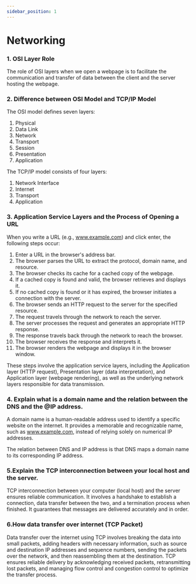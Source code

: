 ```yaml
---
sidebar_position: 1
---
```

# Networking

### 1. OSI Layer Role

The role of OSI layers when we open a webpage is to facilitate the communication and transfer of data between the client and the server hosting the webpage.

### 2. Difference between OSI Model and TCP/IP Model

The OSI model defines seven layers:

1. Physical
2. Data Link
3. Network
4. Transport
5. Session
6. Presentation
7. Application

The TCP/IP model consists of four layers:

1. Network Interface
2. Internet
3. Transport
4. Application

### 3. Application Service Layers and the Process of Opening a URL

When you write a URL (e.g., www.example.com) and click enter, the following steps occur:

1. Enter a URL in the browser's address bar.
2. The browser parses the URL to extract the protocol, domain name, and resource.
3. The browser checks its cache for a cached copy of the webpage.
4. If a cached copy is found and valid, the browser retrieves and displays it.
5. If no cached copy is found or it has expired, the browser initiates a connection with the server.
6. The browser sends an HTTP request to the server for the specified resource.
7. The request travels through the network to reach the server.
8. The server processes the request and generates an appropriate HTTP response.
9. The response travels back through the network to reach the browser.
10. The browser receives the response and interprets it.
11. The browser renders the webpage and displays it in the browser window.

These steps involve the application service layers, including the Application layer (HTTP request), Presentation layer (data interpretation), and Application layer (webpage rendering), as well as the underlying network layers responsible for data transmission.


### 4. Explain what is a domain name and the relation between the DNS and the @IP address.

A domain name is a human-readable address used to identify a specific website on the internet. It provides a memorable and recognizable name, such as www.example.com, instead of relying solely on numerical IP addresses.

The relation between DNS and IP address is that DNS maps a domain name to its corresponding IP address. 



### 5.Explain the TCP interconnection between your local host and the server.


TCP interconnection between your computer (local host) and the server ensures reliable communication. It involves a handshake to establish a connection, data transfer between the two, and a termination process when finished. It guarantees that messages are delivered accurately and in order.


### 6.How data transfer over internet (TCP Packet)

Data transfer over the internet using TCP involves breaking the data into small packets, adding headers with necessary information, such as source and destination IP addresses and sequence numbers, sending the packets over the network, and then reassembling them at the destination. TCP ensures reliable delivery by acknowledging received packets, retransmitting lost packets, and managing flow control and congestion control to optimize the transfer process.